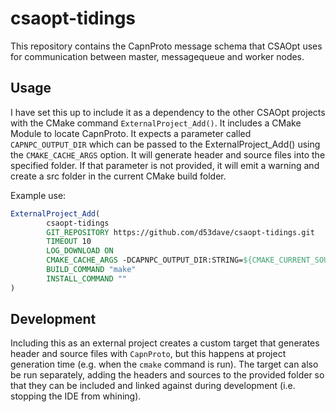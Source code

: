 # csaopt-tidings

This repository contains the CapnProto message schema that CSAOpt uses for communication between master, messagequeue and worker nodes.

## Usage

I have set this up to include it as a dependency to the other CSAOpt projects with the CMake command ```ExternalProject_Add()```. It includes a CMake Module to locate CapnProto.
It expects a parameter called ```CAPNPC_OUTPUT_DIR``` which can be passed to the ExternalProject_Add() using the ```CMAKE_CACHE_ARGS``` option. It will generate header and source files into 
the specified folder. If that parameter is not provided, it will emit a warning and create a src folder in the current CMake build folder.

Example use:
```CMake
ExternalProject_Add(
        csaopt-tidings
        GIT_REPOSITORY https://github.com/d53dave/csaopt-tidings.git
        TIMEOUT 10
        LOG_DOWNLOAD ON
        CMAKE_CACHE_ARGS -DCAPNPC_OUTPUT_DIR:STRING=${CMAKE_CURRENT_SOURCE_DIR}/include/tidings
        BUILD_COMMAND "make"
        INSTALL_COMMAND ""
)
```

## Development

Including this as an external project creates a custom target that generates header and source files with ```CapnProto```, but this happens at project generation time (e.g. when the ```cmake``` command is run).
The target can also be run separately, adding the headers and sources to the provided folder so that they can be included and linked against during development (i.e. stopping the IDE from whining).
